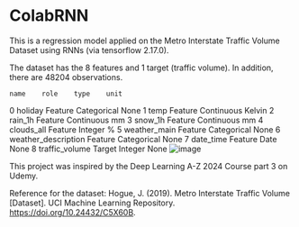 # ColabRNN
This is a regression model applied on the Metro Interstate Traffic Volume Dataset using RNNs (via tensorflow 2.17.0).

The dataset has the 8 features and 1 target (traffic volume). In addition, there are 48204 observations. 

	name	role	type	unit
0	holiday	Feature	Categorical	None
1	temp	Feature	Continuous	Kelvin
2	rain_1h	Feature	Continuous	mm
3	snow_1h	Feature	Continuous	mm
4	clouds_all	Feature	Integer	%
5	weather_main	Feature	Categorical	None
6	weather_description	Feature	Categorical	None
7	date_time	Feature	Date	None
8	traffic_volume	Target	Integer	None
![image](https://github.com/user-attachments/assets/0ca34494-29cf-4748-acf9-f787c5fc5691)
                               

This project was inspired by the Deep Learning A-Z 2024 Course part 3 on Udemy.

Reference for the dataset: Hogue, J. (2019). Metro Interstate Traffic Volume [Dataset]. UCI Machine Learning Repository. https://doi.org/10.24432/C5X60B.

